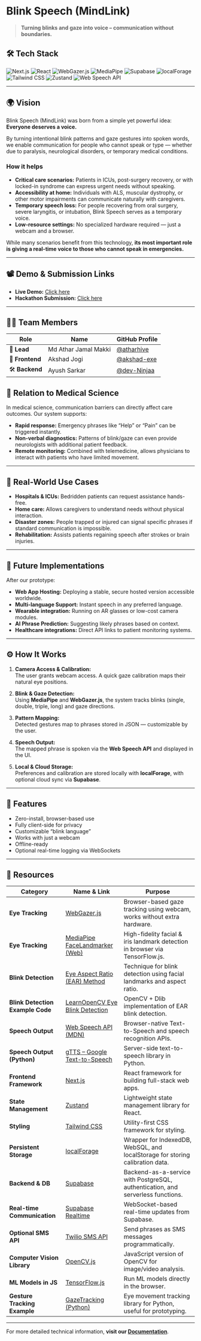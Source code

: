 # Blink Speech (MindLink)

> **Turning blinks and gaze into voice – communication without boundaries.**

## 🛠 Tech Stack

![Next.js](https://img.shields.io/badge/Next.js-000000?style=for-the-badge&logo=nextdotjs&logoColor=white)
![React](https://img.shields.io/badge/React-20232A?style=for-the-badge&logo=react&logoColor=61DAFB)
![WebGazer.js](https://img.shields.io/badge/WebGazer.js-FF6F00?style=for-the-badge&logo=javascript&logoColor=white)
![MediaPipe](https://img.shields.io/badge/MediaPipe-4285F4?style=for-the-badge&logo=google&logoColor=white)
![Supabase](https://img.shields.io/badge/Supabase-3ECF8E?style=for-the-badge&logo=supabase&logoColor=white)
![localForage](https://img.shields.io/badge/localForage-FFA500?style=for-the-badge&logo=html5&logoColor=white)
![Tailwind CSS](https://img.shields.io/badge/Tailwind_CSS-38B2AC?style=for-the-badge&logo=tailwind-css&logoColor=white)
![Zustand](https://img.shields.io/badge/Zustand-593D88?style=for-the-badge&logo=react&logoColor=white)
![Web Speech API](https://img.shields.io/badge/Web_Speech_API-FF4081?style=for-the-badge&logo=googlechrome&logoColor=white)

---

## 🌍 Vision

Blink Speech (MindLink) was born from a simple yet powerful idea:  
**Everyone deserves a voice.**

By turning intentional blink patterns and gaze gestures into spoken words, we enable communication for people who cannot speak or type — whether due to paralysis, neurological disorders, or temporary medical conditions.

### How it helps

* **Critical care scenarios:** Patients in ICUs, post-surgery recovery, or with locked-in syndrome can express urgent needs without speaking.
* **Accessibility at home:** Individuals with ALS, muscular dystrophy, or other motor impairments can communicate naturally with caregivers.
* **Temporary speech loss:** For people recovering from oral surgery, severe laryngitis, or intubation, Blink Speech serves as a temporary voice.
* **Low-resource settings:** No specialized hardware required — just a webcam and a browser.

While many scenarios benefit from this technology, **its most important role is giving a real-time voice to those who cannot speak in emergencies.**

---
## 📽 Demo & Submission Links

* **Live Demo:** [Click here](#)  
* **Hackathon Submission:** [Click here](#)  

---
## 👨‍💻 **Team Members**

| Role        | Name         | GitHub Profile |
|-------------|--------------|----------------|
| 🧠 **Lead**     | Md Athar Jamal Makki  | [@atharhive](https://github.com/atharhive)       |
| 🎨 **Frontend** | Akshad Jogi  | [@akshad-exe](https://github.com/akshad-exe)     |
| 🛠 **Backend**  | Ayush Sarkar  | [@dev-Ninjaa](https://github.com/dev-Ninjaa)      |


## 🧬 Relation to Medical Science

In medical science, communication barriers can directly affect care outcomes. Our system supports:

* **Rapid response:** Emergency phrases like “Help” or “Pain” can be triggered instantly.
* **Non-verbal diagnostics:** Patterns of blink/gaze can even provide neurologists with additional patient feedback.
* **Remote monitoring:** Combined with telemedicine, allows physicians to interact with patients who have limited movement.

---

## 📌 Real-World Use Cases

* **Hospitals & ICUs:** Bedridden patients can request assistance hands-free.
* **Home care:** Allows caregivers to understand needs without physical interaction.
* **Disaster zones:** People trapped or injured can signal specific phrases if standard communication is impossible.
* **Rehabilitation:** Assists patients regaining speech after strokes or brain injuries.

---

## 🚀 Future Implementations

After our prototype:

* **Web App Hosting:** Deploying a stable, secure hosted version accessible worldwide.
* **Multi-language Support:** Instant speech in any preferred language.
* **Wearable integration:** Running on AR glasses or low-cost camera modules.
* **AI Phrase Prediction:** Suggesting likely phrases based on context.
* **Healthcare integrations:** Direct API links to patient monitoring systems.

---

## ⚙️ How It Works

1. **Camera Access & Calibration:**  
   The user grants webcam access. A quick gaze calibration maps their natural eye positions.

2. **Blink & Gaze Detection:**  
   Using **MediaPipe** and **WebGazer.js**, the system tracks blinks (single, double, triple, long) and gaze directions.

3. **Pattern Mapping:**  
   Detected gestures map to phrases stored in JSON — customizable by the user.

4. **Speech Output:**  
   The mapped phrase is spoken via the **Web Speech API** and displayed in the UI.

5. **Local & Cloud Storage:**  
   Preferences and calibration are stored locally with **localForage**, with optional cloud sync via **Supabase**.

---

## 🧩 Features

* Zero-install, browser-based use
* Fully client-side for privacy
* Customizable “blink language”
* Works with just a webcam
* Offline-ready
* Optional real-time logging via WebSockets

---

## 🔗 Resources

| Category                         | Name & Link                                                                                                       | Purpose                                                                         |
| -------------------------------- | ----------------------------------------------------------------------------------------------------------------- | ------------------------------------------------------------------------------- |
| **Eye Tracking**                 | [WebGazer.js](https://webgazer.cs.brown.edu/)                                                                     | Browser-based gaze tracking using webcam, works without extra hardware.         |
| **Eye Tracking**                 | [MediaPipe FaceLandmarker (Web)](https://ai.google.dev/edge/mediapipe/solutions/vision/face_landmarker/web_js)    | High-fidelity facial & iris landmark detection in browser via TensorFlow.js.    |
| **Blink Detection**              | [Eye Aspect Ratio (EAR) Method](https://www.pyimagesearch.com/2017/04/24/eye-blink-detection-opencv-python-dlib/) | Technique for blink detection using facial landmarks and aspect ratio.          |
| **Blink Detection Example Code** | [LearnOpenCV Eye Blink Detection](https://github.com/spmallick/learnopencv/tree/master/Eye-Blink-Detection)       | OpenCV + Dlib implementation of EAR blink detection.                            |
| **Speech Output**                | [Web Speech API (MDN)](https://developer.mozilla.org/en-US/docs/Web/API/Web_Speech_API)                           | Browser-native Text-to-Speech and speech recognition APIs.                      |
| **Speech Output (Python)**       | [gTTS – Google Text-to-Speech](https://github.com/pndurette/gTTS)                                                 | Server-side text-to-speech library in Python.                                   |
| **Frontend Framework**           | [Next.js](https://nextjs.org/)                                                                                    | React framework for building full-stack web apps.                               |
| **State Management**             | [Zustand](https://zustand-demo.pmnd.rs/)                                                                          | Lightweight state management library for React.                                 |
| **Styling**                      | [Tailwind CSS](https://tailwindcss.com/)                                                                          | Utility-first CSS framework for styling.                                        |
| **Persistent Storage**           | [localForage](https://localforage.github.io/localForage/)                                                         | Wrapper for IndexedDB, WebSQL, and localStorage for storing calibration data.   |
| **Backend & DB**                 | [Supabase](https://supabase.com/)                                                                                 | Backend-as-a-service with PostgreSQL, authentication, and serverless functions. |
| **Real-time Communication**      | [Supabase Realtime](https://supabase.com/docs/guides/realtime)                                                    | WebSocket-based real-time updates from Supabase.                                |
| **Optional SMS API**             | [Twilio SMS API](https://www.twilio.com/docs/sms)                                                                 | Send phrases as SMS messages programmatically.                                  |
| **Computer Vision Library**      | [OpenCV.js](https://docs.opencv.org/4.x/d5/d10/tutorial_js_root.html)                                             | JavaScript version of OpenCV for image/video analysis.                          |
| **ML Models in JS**              | [TensorFlow.js](https://www.tensorflow.org/js)                                                                    | Run ML models directly in the browser.                                          |
| **Gesture Tracking Example**     | [GazeTracking (Python)](https://github.com/antoinelame/GazeTracking)                                              | Eye movement tracking library for Python, useful for prototyping.               |

---


For more detailed technical information, **visit our [Documentation](#)**.

